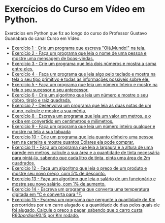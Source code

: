 # Exercícios do Curso em Vídeo em Python.

Exercícios em Python que fiz ao longo do curso do Professor Gustavo Guanabara do canal Curso em Vídeo.

- [Exercício 1 - Crie um programa que escreva "Olá,Mundo!" na tela.](./doc/ex01.md)
- [Exercício 2 - Faça um programa que leia o nome de uma pessoa e mostre uma mensagem de boas-vindas.](./doc/ex02.md)
- [Exercício 3 - Crie um programa que leia dois números e mostra a soma entre eles.](./doc/ex03.md)
- [Exercício 4 - Faça um programa que leia algo pelo teclado e mostra na tela o seu tipo primitivo e todas as informações possíveis sobre ele.](./doc/ex04.md)
- [Exercício 5 - Faça um programa que leia um número Inteiro e mostre na tela o seu sucessor e seu antecessor.](./doc/ex05.md)
- [Exercício 6 - Crie um algoritmo que leia um número e mostre o seu dobro, tirplo e raiz quadrada.](./doc/ex06.md)
- [Exercício 7 - Desenvolva um programa que leia as duas notas de um aluno, calcule e mostre a sua média.](./doc/ex07.md)
- [Exercício 8 - Escreva um programa que leia um valor em metros, e o exiba em convertido em centímetros e milímetros.](./doc/ex08.md)
- [Exercício 9 - Faça um programa que leia um número inteiro qualquer e mostre na tela a sua tabuada](./doc/ex09.md)
- [Exercício 10 - Crie um programa que leia quanto dinheiro uma pessoa tem na carteira e mostre quantos Dólares ela pode comprar.](./doc/ex10.md)
- [Exercício 11 - Faça um programa que leia a largaura e a altura de uma parede em metros, calcule a sua área e a quantidade de tinta necessária para pintá-la, sabendo que cada litro de tinta, pinta uma área de 2m quadrados.](./doc/ex11.md)
- [Exercício 12 - Faça um algoritmo que leia o preço de um produto e mostre seu novo preço, com 5% de desconto.](./doc/ex12.md)
- [Exercício 13 - Faça um algoritmo que leia o salário de um funcionário e mostre seu novo salário, com 1% de aumento.](./doc/ex13.md)
- [Exercício 14 - Escreva um programa que converta uma temperatura digitada em °C e converta para °F.](./doc/ex14.md)
- [Exercício 15 - Escreva um programa que pergunte a quantidade de Km percorridos por um carro alugado e a quantidade de dias pelos quais ele foi alugado. Calcule o preço a pagar, sabendo que o carro custa R$60 por dia e R$0.15 por Km rodado.](./doc/ex15.md)